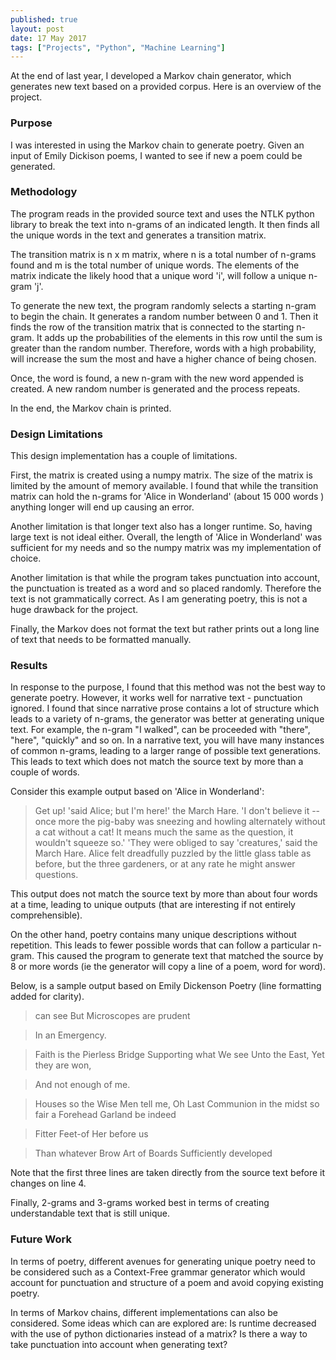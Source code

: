 ```yaml
---
published: true
layout: post
date: 17 May 2017
tags: ["Projects", "Python", "Machine Learning"]
---
```

At the end of last year, I developed a Markov chain generator, which generates new text based on a provided corpus. Here is an overview of the project. 

### Purpose 
I was interested in using the Markov chain to generate poetry. Given an input of Emily Dickison poems, I wanted to see if new a poem could be generated. 

### Methodology
The program reads in the provided source text and uses the NTLK python library to break the text into n-grams of an indicated length. It then finds all the unique words in the text and generates a transition matrix. 

The transition matrix is n x m matrix, where n is a total number of n-grams found and m is the total number of unique words. The elements of the matrix indicate the likely hood that a unique word 'i',  will follow a unique n-gram 'j'. 

To generate the new text, the program randomly selects a starting n-gram to begin the chain. It generates a random number between 0 and 1. Then it finds the row of the transition matrix that is connected to the starting n-gram. It adds up the probabilities of the elements in this row until the sum is greater than the random number.  Therefore, words with a high probability, will increase the sum the most and have a higher chance of being chosen. 

Once, the word is found, a new n-gram with the new word appended is created. A new random number is generated and the process repeats. 

In the end, the Markov chain is printed. 

### Design Limitations
This design implementation has a couple of limitations. 

First, the matrix is created using a numpy matrix. The size of the matrix is limited by the amount of memory available. I found that while the transition matrix can hold the n-grams for 'Alice in Wonderland' (about 15 000 words ) anything longer will end up causing an error. 

Another limitation is that longer text also has a longer runtime. So, having large text is not ideal either. Overall, the length of 'Alice in Wonderland' was sufficient for my needs and so the numpy matrix was my implementation of choice. 

Another limitation is that while the program takes punctuation into account, the punctuation is treated as a word and so placed randomly. Therefore the text is not grammatically correct. As I am generating poetry, this is not a huge drawback for the project. 

Finally, the Markov does not format the text but rather prints out a long line of text that needs to be formatted manually. 

### Results
In response to the purpose, I found that this method was not the best way to generate poetry. However, it works well for narrative text  - punctuation ignored. I found that since narrative prose contains a lot of structure which leads to a variety of n-grams, the generator was better at generating unique text. For example, the n-gram "I walked", can be proceeded with "there", "here", "quickly" and so on. In a narrative text, you will have many instances of common n-grams, leading to a larger range of possible text generations. This leads to text which does not match the source text by more than a couple of words. 

Consider this example output based on 'Alice in Wonderland':

>Get up! 'said Alice; but I'm here!' the March Hare. 'I don't believe it -- once more the pig-baby was
>sneezing and howling alternately without a cat without a cat! It means much the same as the question, it
>wouldn't squeeze so.' 'They were obliged to say 'creatures,' said the March Hare. Alice felt dreadfully
>puzzled by the little glass table as before, but the three gardeners, or at any rate he might answer
>questions. 


This output does not match the source text by more than about four words at a time, leading to unique outputs (that are interesting if not entirely comprehensible). 

On the other hand, poetry contains many unique descriptions without repetition. This leads to fewer possible words that can follow a particular n-gram. This caused the program to generate text that matched the source by 8 or more words (ie the generator will copy a line of a poem, word for word). 

Below, is a sample output based on Emily Dickenson Poetry (line formatting added for clarity).  
>can see But Microscopes are prudent

>In an Emergency.

>Faith is the Pierless Bridge Supporting what We see Unto the East,  Yet they are won, 

>And not enough of me. 

>Houses so the Wise Men tell me, Oh Last Communion in the midst  so fair a Forehead Garland be indeed 

>Fitter Feet-of Her before us 

>Than whatever Brow Art of Boards Sufficiently developed

Note that the first three lines are taken directly from the source text before it changes on line 4.

Finally, 2-grams and 3-grams worked best in terms of creating understandable text that is still unique. 

### Future Work
In terms of poetry, different avenues for generating unique poetry need to be considered such as a Context-Free grammar generator which would account for punctuation and structure of a poem and avoid copying existing poetry. 

In terms of Markov chains, different implementations can also be considered.  Some ideas which can are explored are: Is runtime decreased with the use of python dictionaries instead of a matrix? Is there a way to take punctuation into account when generating text?
